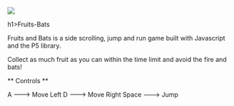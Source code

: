 
<img src="https://user-images.githubusercontent.com/86478874/150768458-35e928e3-d490-4033-bbd4-c8d893492d7c.png"></img>

h1>Fruits-Bats</h1>

Fruits and Bats is a side scrolling, jump and run game built with Javascript and the P5 library.




Collect as much fruit as you can within the time limit and avoid the fire and bats!


** Controls **

A ---> Move Left
D ---> Move Right
Space ---> Jump

